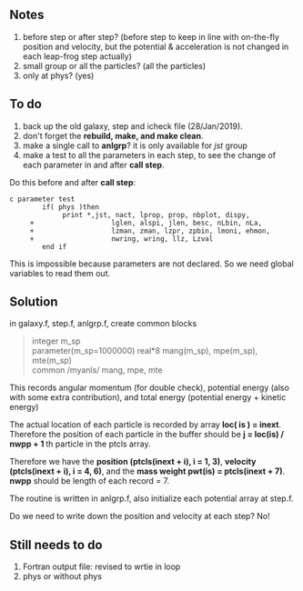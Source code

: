 Notes
----
<ol>
	<li>before step or after step? (before step to keep in line with on-the-fly position and velocity, but the potential & acceleration is not changed in each leap-frog step actually)</li>
	<li>small group or all the particles? (all the particles)</li>
	<li>only at phys? (yes)</li>
</ol>

To do
----
<ol>
	<li>back up the old galaxy, step and icheck file (28/Jan/2019).</li>
	<li>don't forget the <b>rebuild, make, and make clean</b>.</li>
	<li>make a single call to <b>anlgrp</b>? it is only available for <em>jst</em> group</li>
	<li>make a test to all the parameters in each step, to see the change of each parameter in and after <b>call step</b>.</li>
</ol>

Do this before and after <b>call step</b>:

~~~
c parameter test
        if( phys )then
             print *,jst, nact, lprop, prop, nbplot, dispy,
     +                   lglen, alspi, jlen, besc, nLbin, nLa,
     +                   lzman, zman, lzpr, zpbin, lmoni, ehmon,
     +                   nwring, wring, llz, Lzval
        end if
~~~

This is impossible because parameters are not declared. So we need global variables to read them out.  

Solution
----
in galaxy.f, step.f, anlgrp.f, create common blocks  

>integer m_sp  
>parameter(m_sp=1000000) 
>real*8 mang(m_sp), mpe(m_sp), mte(m_sp)  
>common /myanls/ mang, mpe, mte  

This records angular momentum (for double check), potential energy (also with some extra contribution), and total energy (potential energy + kinetic energy)  

The actual location of each particle is recorded by array <b>loc( is ) = inext</b>. Therefore the position of each particle in the buffer should be <b>j = loc(is) / nwpp + 1 </b>th particle in the ptcls array.  

Therefore we have the <b>position (ptcls(inext + i), i = 1, 3)</b>, <b>velocity (ptcls(inext + i), i = 4, 6)</b>, and the <b>mass weight pwt(is) = ptcls(inext + 7)</b>. <b>nwpp</b> should be length of each record = 7.  

The routine is written in anlgrp.f, also initialize each potential array at step.f.  

Do we need to write down the position and velocity at each step? No! 

Still needs to do
------
<ol>
	<li>Fortran output file: revised to wrtie in loop</li>
	<li>phys or without phys</li>
</ol>